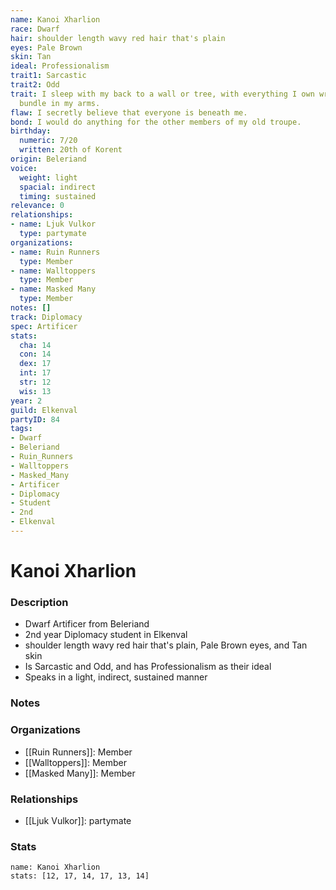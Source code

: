 ```yaml
---
name: Kanoi Xharlion
race: Dwarf
hair: shoulder length wavy red hair that's plain
eyes: Pale Brown
skin: Tan
ideal: Professionalism
trait1: Sarcastic
trait2: Odd
trait: I sleep with my back to a wall or tree, with everything I own wrapped in a
  bundle in my arms.
flaw: I secretly believe that everyone is beneath me.
bond: I would do anything for the other members of my old troupe.
birthday:
  numeric: 7/20
  written: 20th of Korent
origin: Beleriand
voice:
  weight: light
  spacial: indirect
  timing: sustained
relevance: 0
relationships:
- name: Ljuk Vulkor
  type: partymate
organizations:
- name: Ruin Runners
  type: Member
- name: Walltoppers
  type: Member
- name: Masked Many
  type: Member
notes: []
track: Diplomacy
spec: Artificer
stats:
  cha: 14
  con: 14
  dex: 17
  int: 17
  str: 12
  wis: 13
year: 2
guild: Elkenval
partyID: 84
tags:
- Dwarf
- Beleriand
- Ruin_Runners
- Walltoppers
- Masked_Many
- Artificer
- Diplomacy
- Student
- 2nd
- Elkenval
---
```

# Kanoi Xharlion
### Description
- Dwarf Artificer from Beleriand
- 2nd year Diplomacy student in Elkenval
- shoulder length wavy red hair that's plain, Pale Brown eyes, and Tan skin
- Is Sarcastic and Odd, and has Professionalism as their ideal
- Speaks in a light, indirect, sustained manner

### Notes

### Organizations
- [[Ruin Runners]]: Member
- [[Walltoppers]]: Member
- [[Masked Many]]: Member

### Relationships
- [[Ljuk Vulkor]]: partymate

### Stats
```statblock
name: Kanoi Xharlion
stats: [12, 17, 14, 17, 13, 14]
```